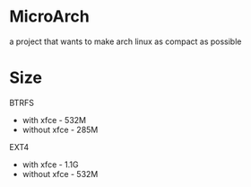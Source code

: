 # MicroArch

a project that wants to make arch linux as compact as possible

# Size

BTRFS

-   with xfce - 532M
-   without xfce - 285M

EXT4

-   with xfce - 1.1G
-   without xfce - 532M
